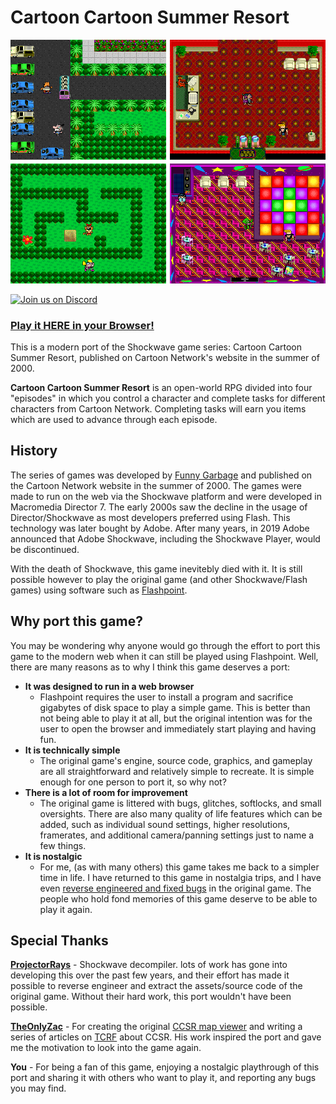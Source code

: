 # Cartoon Cartoon Summer Resort

![alt text](port/images/allepisodes.png)

<a href="https://discord.gg/ecnGChM6M4">
<img src="https://img.shields.io/discord/1023083621822771200?logo=discord" alt="Join us on Discord"></a>

### **[Play it HERE in your Browser!](https://mattbruv.github.io/ccsr)**

This is a modern port of the Shockwave game series: Cartoon Cartoon Summer Resort, published on Cartoon Network's website in the summer of 2000.

**Cartoon Cartoon Summer Resort** is an open-world RPG divided into four "episodes" in which you control a character and complete tasks for different characters from Cartoon Network.
Completing tasks will earn you items which are used to advance through each episode.

## History

The series of games was developed by [Funny Garbage](https://www.linkedin.com/company/funny-garbage/) and published on the Cartoon Network website in the summer of 2000.
The games were made to run on the web via the Shockwave platform and were developed in Macromedia Director 7.
The early 2000s saw the decline in the usage of Director/Shockwave as most developers preferred using Flash. This technology was later bought by Adobe. After many years, in 2019 Adobe announced that Adobe Shockwave, including the Shockwave Player, would be discontinued.

With the death of Shockwave, this game inevitebly died with it. It is still possible however to play the original game (and other Shockwave/Flash games) using software such as [Flashpoint](https://en.wikipedia.org/wiki/BlueMaxima's_Flashpoint).

## Why port this game?

You may be wondering why anyone would go through the effort to port this game to the modern web when it can still be played using Flashpoint. Well, there are many reasons as to why I think this game deserves a port:

- **It was designed to run in a web browser**
  - Flashpoint requires the user to install a program and sacrifice gigabytes of disk space to play a simple game. This is better than not being able to play it at all, but the original intention was for the user to open the browser and immediately start playing and having fun.
- **It is technically simple**
  - The original game's engine, source code, graphics, and gameplay are all straightforward and relatively simple to recreate. It is simple enough for one person to port it, so why not?
- **There is a lot of room for improvement**
  - The original game is littered with bugs, glitches, softlocks, and small oversights. There are also many quality of life features which can be added, such as individual sound settings, higher resolutions, framerates, and additional camera/panning settings just to name a few things.
- **It is nostalgic**
  - For me, (as with many others) this game takes me back to a simpler time in life. I have returned to this game in nostalgia trips, and I have even [reverse engineered and fixed bugs](https://mattbruv.github.io/ccsr-bugfix/) in the original game. The people who hold fond memories of this game deserve to be able to play it again.

## Special Thanks

**[ProjectorRays](https://github.com/ProjectorRays/ProjectorRays)**
\- Shockwave decompiler. lots of work has gone into developing this over the past few years, and their effort has made it possible to reverse engineer and extract the assets/source code of the original game. Without their hard work, this port wouldn't have been possible.

**[TheOnlyZac](https://github.com/TheOnlyZac)**
\- For creating the original [CCSR map viewer](https://github.com/TheOnlyZac/ccsr-map-viewer) and writing a series of articles on [TCRF](<https://tcrf.net/Cartoon_Cartoon_Summer_Resort_(Episode_1:_Pool_Problems)>) about CCSR. His work inspired the port and gave me the motivation to look into the game again.

**You**
\- For being a fan of this game, enjoying a nostalgic playthrough of this port and sharing it with others who want to play it, and reporting any bugs you may find.
